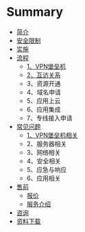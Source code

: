 # Summary

* [简介](README.md)
* [安全限制](an-quan-xian-zhi.md)
* [实施](chapter1.md)
* [流程](liu-cheng.md)
  * [1、VPN堡垒机](liu-cheng/vpnbao-lei-ji.md)
  * [2、互访关系](liu-cheng/23001-hu-fang-guan-xi.md)
  * 3、资源开通
  * 4、域名申请
  * 5、应用上云
  * 6、应用集成
  * 7、专线接入申请
* [常见问题](chang-jian-wen-ti.md)
  * [1、VPN堡垒机相关](chang-jian-wen-ti/1vpnbao-lei-ji-xiang-guan.md)
  * 2、服务器相关
  * 3、网络相关
  * 4、安全相关
  * 5、应急与响应
  * 6、应用相关
* [售前](shou-qian.md)
  * [报价](shou-qian/bao-jia.md)
  * [服务介绍](shou-qian/fu-wu-jie-shao.md)
* [咨询](zi-xun.md)
* [资料下载](zi-liao-xia-zai.md)

